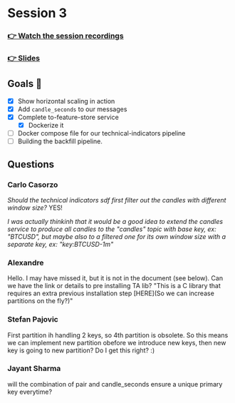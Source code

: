 # Session 3
### [👉 Watch the session recordings]()

### [👉 Slides]()


## Goals 🎯

- [x] Show horizontal scaling in action
- [x] Add `candle_seconds` to our messages
- [x] Complete to-feature-store service
    - [x] Dockerize it

- [ ] Docker compose file for our technical-indicators pipeline
- [ ] Building the backfill pipeline.

## Questions

### Carlo Casorzo

*Should the technical indicators sdf first filter out the candles with different window size?*
YES!

*I was actually thinkinh that it would be a good idea to extend the candles service to produce all candles to the "candles" topic with base key, ex: "BTCUSD", but maybe also to a filtered one for its own window size with a separate key, ex: "key:BTCUSD-1m"*

### Alexandre
Hello. I may have missed it, but it is not in the document (see below). Can we have the link or details to pre installing TA lib?
"This is a C library that requires an extra previous installation step [HERE](So we can increase partitions on the fly?)"

### Stefan Pajovic
First partition ih handling 2 keys, so 4th partition is obsolete. So this means we can implement new partition obefore we introduce new keys, then new key is going to new partition? Do I get this right? :)

### Jayant Sharma
will the combination of pair and candle_seconds ensure a unique primary key everytime?